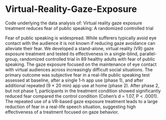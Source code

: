 # Virtual-Reality-Gaze-Exposure
Code underlying the data analysis of: Virtual reality gaze exposure treatment reduces fear of public speaking: A randomized controlled trial


Fear of public speaking is widespread. While sufferers typically avoid eye contact with the audience it is not known if reducing gaze avoidance can alleviate their fear. 
We developed a stand-alone, virtual reality (VR) gaze exposure treatment and tested its effectiveness in a single-blind, parallel-group, 
randomized controlled trial in 89 healthy adults with fear of public speaking. The gaze exposure focused on the maintenance of eye contact 
with virtual audiences across increasingly difficult social situations. The primary outcome was subjective fear in a real-life public speaking 
test assessed at baseline, after a single 1-h app use (phase 1), and after additional repeated (9 × 20 min) app use at home (phase 2). 
After phase 2, but not phase 1, participants in the treatment condition showed significantly reduced fear compared the control 
condition (Cohen’s d = 1.07, P &lt; .0001). The repeated use of a VR-based gaze exposure treatment leads to a large reduction of fear 
in a real-life speech situation, suggesting high effectiveness of a treatment focused on gaze behavior.
